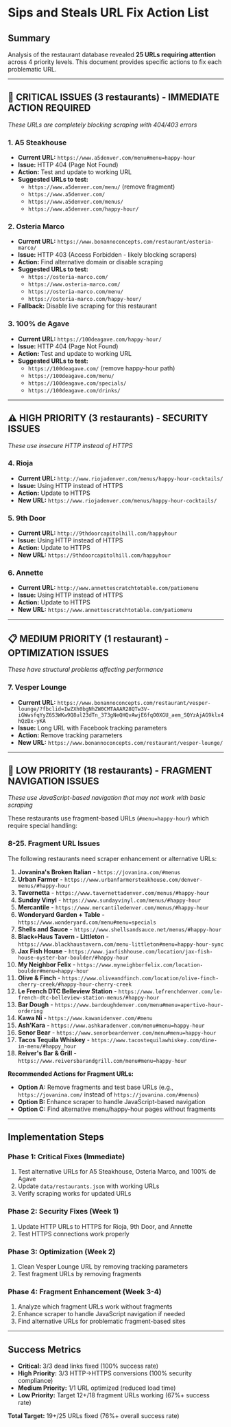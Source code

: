 # Sips and Steals URL Fix Action List

## Summary
Analysis of the restaurant database revealed **25 URLs requiring attention** across 4 priority levels. This document provides specific actions to fix each problematic URL.

---

## 🚨 CRITICAL ISSUES (3 restaurants) - **IMMEDIATE ACTION REQUIRED**
*These URLs are completely blocking scraping with 404/403 errors*

### 1. A5 Steakhouse
- **Current URL:** `https://www.a5denver.com/menu#menu=happy-hour`
- **Issue:** HTTP 404 (Page Not Found)
- **Action:** Test and update to working URL
- **Suggested URLs to test:**
  - `https://www.a5denver.com/menu/` (remove fragment)
  - `https://www.a5denver.com/`
  - `https://www.a5denver.com/menus/`
  - `https://www.a5denver.com/happy-hour/`

### 2. Osteria Marco
- **Current URL:** `https://www.bonannoconcepts.com/restaurant/osteria-marco/`
- **Issue:** HTTP 403 (Access Forbidden - likely blocking scrapers)
- **Action:** Find alternative domain or disable scraping
- **Suggested URLs to test:**
  - `https://osteria-marco.com/`
  - `https://www.osteria-marco.com/`
  - `https://osteria-marco.com/menu/`
  - `https://osteria-marco.com/happy-hour/`
- **Fallback:** Disable live scraping for this restaurant

### 3. 100% de Agave
- **Current URL:** `https://100deagave.com/happy-hour/`
- **Issue:** HTTP 404 (Page Not Found)
- **Action:** Test and update to working URL
- **Suggested URLs to test:**
  - `https://100deagave.com/` (remove happy-hour path)
  - `https://100deagave.com/menu/`
  - `https://100deagave.com/specials/`
  - `https://100deagave.com/drinks/`

---

## ⚠️ HIGH PRIORITY (3 restaurants) - **SECURITY ISSUES**
*These use insecure HTTP instead of HTTPS*

### 4. Rioja
- **Current URL:** `http://www.riojadenver.com/menus/happy-hour-cocktails/`
- **Issue:** Using HTTP instead of HTTPS
- **Action:** Update to HTTPS
- **New URL:** `https://www.riojadenver.com/menus/happy-hour-cocktails/`

### 5. 9th Door
- **Current URL:** `http://9thdoorcapitolhill.com/happyhour`
- **Issue:** Using HTTP instead of HTTPS
- **Action:** Update to HTTPS
- **New URL:** `https://9thdoorcapitolhill.com/happyhour`

### 6. Annette
- **Current URL:** `http://www.annettescratchtotable.com/patiomenu`
- **Issue:** Using HTTP instead of HTTPS
- **Action:** Update to HTTPS
- **New URL:** `https://www.annettescratchtotable.com/patiomenu`

---

## 📋 MEDIUM PRIORITY (1 restaurant) - **OPTIMIZATION ISSUES**
*These have structural problems affecting performance*

### 7. Vesper Lounge
- **Current URL:** `https://www.bonannoconcepts.com/restaurant/vesper-lounge/?fbclid=IwZXh0bgNhZW0CMTAAAR28QTw3V-iGWwsfqYyZ6S3WKw9Q8ul23dTn_373gNeQHQvAwjE6fqO0XGU_aem_SQYzAjAG9klx4hQzBx-yKA`
- **Issue:** Long URL with Facebook tracking parameters
- **Action:** Remove tracking parameters
- **New URL:** `https://www.bonannoconcepts.com/restaurant/vesper-lounge/`

---

## 🔧 LOW PRIORITY (18 restaurants) - **FRAGMENT NAVIGATION ISSUES**
*These use JavaScript-based navigation that may not work with basic scraping*

These restaurants use fragment-based URLs (`#menu=happy-hour`) which require special handling:

### 8-25. Fragment URL Issues
The following restaurants need scraper enhancement or alternative URLs:

1. **Jovanina's Broken Italian** - `https://jovanina.com/#menus`
2. **Urban Farmer** - `https://www.urbanfarmersteakhouse.com/denver-menus/#happy-hour`
3. **Tavernetta** - `https://www.tavernettadenver.com/menus/#happy-hour`
4. **Sunday Vinyl** - `https://www.sundayvinyl.com/menus/#happy-hour`
5. **Mercantile** - `https://www.mercantiledenver.com/menus/#happy-hour`
6. **Wonderyard Garden + Table** - `https://www.wonderyard.com/menu#menu=specials`
7. **Shells and Sauce** - `https://www.shellsandsauce.net/menus/#happy-hour`
8. **Black+Haus Tavern - Littleton** - `https://www.blackhaustavern.com/menu-littleton#menu=happy-hour-sync`
9. **Jax Fish House** - `https://www.jaxfishhouse.com/location/jax-fish-house-oyster-bar-boulder/#happy-hour`
10. **My Neighbor Felix** - `https://www.myneighborfelix.com/location-boulder#menu=happy-hour`
11. **Olive & Finch** - `https://www.oliveandfinch.com/location/olive-finch-cherry-creek/#happy-hour-cherry-creek`
12. **Le French DTC Belleview Station** - `https://www.lefrenchdenver.com/le-french-dtc-belleview-station-menus/#happy-hour`
13. **Bar Dough** - `https://www.bardoughdenver.com/menu#menu=apertivo-hour-ordering`
14. **Kawa Ni** - `https://www.kawanidenver.com/#menu`
15. **Ash'Kara** - `https://www.ashkaradenver.com/menu#menu=happy-hour`
16. **Senor Bear** - `https://www.senorbeardenver.com/menu#menu=happy-hour`
17. **Tacos Tequila Whiskey** - `https://www.tacostequilawhiskey.com/dine-in-menu/#happy_hour`
18. **Reiver's Bar & Grill** - `https://www.reiversbarandgrill.com/menu#menu=happy-hour`

**Recommended Actions for Fragment URLs:**
- **Option A:** Remove fragments and test base URLs (e.g., `https://jovanina.com/` instead of `https://jovanina.com/#menus`)
- **Option B:** Enhance scraper to handle JavaScript-based navigation
- **Option C:** Find alternative menu/happy-hour pages without fragments

---

## Implementation Steps

### Phase 1: Critical Fixes (Immediate)
1. Test alternative URLs for A5 Steakhouse, Osteria Marco, and 100% de Agave
2. Update `data/restaurants.json` with working URLs
3. Verify scraping works for updated URLs

### Phase 2: Security Fixes (Week 1)
1. Update HTTP URLs to HTTPS for Rioja, 9th Door, and Annette
2. Test HTTPS connections work properly

### Phase 3: Optimization (Week 2)
1. Clean Vesper Lounge URL by removing tracking parameters
2. Test fragment URLs by removing fragments

### Phase 4: Fragment Enhancement (Week 3-4)
1. Analyze which fragment URLs work without fragments
2. Enhance scraper to handle JavaScript navigation if needed
3. Find alternative URLs for problematic fragment-based sites

---

## Success Metrics
- **Critical:** 3/3 dead links fixed (100% success rate)
- **High Priority:** 3/3 HTTP->HTTPS conversions (100% security compliance)
- **Medium Priority:** 1/1 URL optimized (reduced load time)
- **Low Priority:** Target 12+/18 fragment URLs working (67%+ success rate)

**Total Target:** 19+/25 URLs fixed (76%+ overall success rate)